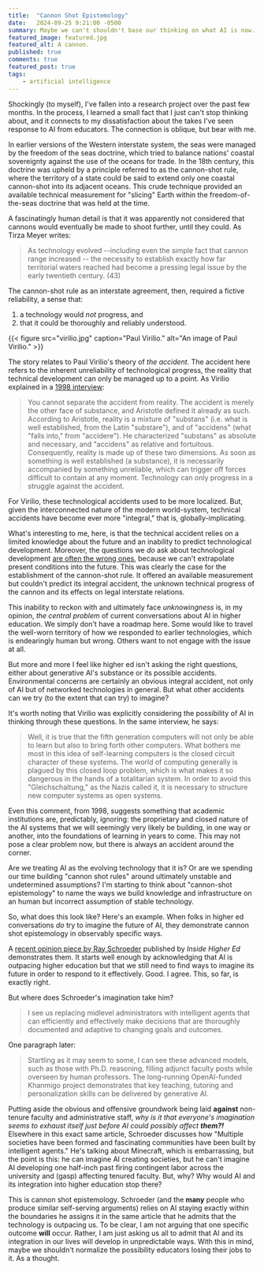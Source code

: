 ```yaml
---
title:  "Cannon Shot Epistemology"
date:   2024-09-25 9:21:00 -0500
summary: Maybe we can't shouldn't base our thinking on what AI is now. Maybe we should think harder about what it could become.
featured_image: featured.jpg
featured_alt: A cannon.
published: true
comments: true
featured_post: true
tags:
    - artificial intelligence
---
```



Shockingly (to myself), I've fallen into a research project over the
past few months. In the process, I learned a small fact that I just
can't stop thinking about, and it connects to my dissatisfaction about
the takes I've seen response to AI from educators. The connection is
oblique, but bear with me.

In earlier versions of the Western interstate system, the seas were
managed by the freedom of the seas doctrine, which tried to balance
nations' coastal sovereignty against the use of the oceans for trade. In
the 18th century, this doctrine was upheld by a principle referred to as
the cannon-shot rule, where the territory of a state could be said to
extend only one coastal cannon-shot into its adjacent oceans. This crude
technique provided an available technical measurement for "slicing"
Earth within the freedom-of-the-seas doctrine that was held at the time.

A fascinatingly human detail is that it was apparently not considered that
cannons would eventually be made to shoot further, until they could.
As Tirza Meyer writes:

> As technology evolved --including even the simple fact that cannon
> range increased -- the necessity to establish exactly how far
> territorial waters reached had become a pressing legal issue by the
> early twentieth century. (43)

The cannon-shot rule as an interstate agreement, then, required a fictive
reliability, a sense that:
1. a technology would *not* progress, and
2. that it could be thoroughly and reliably understood.

{{< figure src="virilio.jpg" caption="Paul Virilio." alt="An image of Paul Virilio." >}}

The story relates to Paul Virilio's theory of *the accident.* The
accident here refers to the inherent unreliability of technological
progress, the reality that technical development can only be managed up
to a point. As Virilio explained in a [1998 interview](https://v2.nl/articles/surfing-the-accident):

> You cannot separate the accident from reality. The accident is merely
> the other face of substance, and Aristotle defined it already as such.
> According to Aristotle, reality is a mixture of "substans" (i.e. what
> is well established, from the Latin "substare"), and of "accidens"
> (what "falls into," from "accidere"). He characterized "substans" as
> absolute and necessary, and "accidens" as relative and fortuitous.
> Consequently, reality is made up of these two dimensions. As soon as
> something is well established (a substance), it is necessarily
> accompanied by something unreliable, which can trigger off forces
> difficult to contain at any moment. Technology can only progress in a
> struggle against the accident.

For Virilio, these technological accidents used to be more localized. But,
given the interconnected nature of the modern world-system, technical
accidents have become ever more "integral," that is,
globally-implicating.

What's interesting to me, here, is that the technical accident relies on
a limited knowledge about the future and an inability to predict
technological development. Moreover, the questions we *do* ask about
technological development [are often the wrong ones](https://www.ben-evans.com/benedictevans/2017/01/11/wrongquestions), because we can't
extrapolate present conditions into the future. This was clearly the
case for the establishment of the cannon-shot rule. It offered an
available measurement but couldn't predict its integral accident, the
unknown technical progress of the cannon and its effects on legal
interstate relations.

This inability to reckon with and ultimately face *unknowingness* is, in
my opinion, *the central* *problem* of current conversations about AI in
higher education. We simply don't have a roadmap here. Some would like
to travel the well-worn territory of how we responded to earlier
technologies, which is endearingly human but wrong. Others want to not
engage with the issue at all.

But more and more I feel like higher ed isn't asking the right
questions, either about generative AI's substance or its possible
accidents. Environmental concerns are certainly an obvious integral
accident, not only of AI but of networked technologies in general. But
what other accidents can we try (to the extent that can try) to imagine?

It's worth noting that Virilio was explicitly considering the
possibility of AI in thinking through these questions. In the same
interview, he says:

> Well, it is true that the fifth generation computers will not only be
> able to learn but also to bring forth other computers. What bothers me
> most in this idea of self-learning computers is the closed circuit
> character of these systems. The world of computing generally is
> plagued by this closed loop problem, which is what makes it so
> dangerous in the hands of a totalitarian system. In order to avoid
> this "Gleichschaltung," as the Nazis called it, it is necessary to
> structure new computer systems as open systems.

Even this comment, from 1998, suggests something that academic
institutions are, predictably, ignoring: the proprietary and closed
nature of the AI systems that we will seemingly very likely be building, in one way or another,
into the foundations of learning in years to come. This may not pose a
clear problem now, but there is always an accident around the corner.

Are we treating AI as the evolving technology that it is? Or are we
spending our time building "cannon shot rules" around ultimately
unstable and undetermined assumptions? I'm starting to think about
"cannon-shot epistemology" to name the ways we build knowledge and infrastructure on an
human but incorrect assumption of stable technology.

So, what does this look like? Here's an example. When folks in higher ed conversations _do_ try to imagine the future of AI, they demonstrate cannon shot epistemology in observably specific ways. 

A [recent opinion piece by Ray Schroeder](https://www.insidehighered.com/opinion/blogs/online-trending-now/2024/09/25/near-future-vision-ai-higher-ed) published by _Inside Higher Ed_ demonstrates them. It starts well enough by acknowledging that AI is outpacing higher education but that we still need to find ways to imagine its future in order to respond to it effectively. Good. I agree. This, so far, is exactly right.

But where does Schroeder's imagination take him?

> I see us replacing midlevel administrators with intelligent agents that can efficiently and effectively make decisions that are thoroughly documented and adaptive to changing goals and outcomes.

One paragraph later:

> Startling as it may seem to some, I can see these advanced models, such as those with Ph.D. reasoning, filling adjunct faculty posts while overseen by human professors. The long-running OpenAI-funded Khanmigo project demonstrates that key teaching, tutoring and personalization skills can be delivered by generative AI.

Putting aside the obvious and offensive groundwork being laid **against** non-tenure faculty and administrative staff, *why is it that everyone's imagination seems to exhaust itself just before AI could possibly affect **them?!*** Elsewhere in this exact same article, Schroeder discusses how "Multiple societies have been formed and fascinating communities have been built by intelligent agents." He's talking about Minecraft, which is embarrassing, but the point is this: he can imagine AI creating societies, but he can't imagine AI developing one half-inch past firing contingent labor across the university and (gasp) affecting tenured faculty. But, why? Why would AI and its integration into higher education stop there?


This is cannon shot epistemology. Schroeder (and the **many** people who produce similar self-serving arguments) relies on AI staying exactly within the boundaries he assigns it in the same article that he admits that the technology is outpacing us. To be clear, I am not arguing that one specific outcome **will** occur. Rather, I am just asking us all to admit that AI and its integration in our lives will develop in unpredictable ways. With this in mind, maybe we shouldn't normalize the possibility educators losing their jobs to it. As a thought. 
